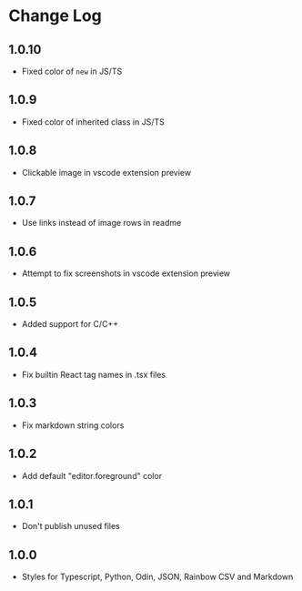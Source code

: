 # Change Log

## 1.0.10
- Fixed color of `new` in JS/TS

## 1.0.9
- Fixed color of inherited class in JS/TS

## 1.0.8
- Clickable image in vscode extension preview

## 1.0.7
- Use links instead of image rows in readme

## 1.0.6
- Attempt to fix screenshots in vscode extension preview

## 1.0.5
- Added support for C/C++

## 1.0.4
- Fix builtin React tag names in .tsx files

## 1.0.3
- Fix markdown string colors

## 1.0.2
- Add default "editor.foreground" color

## 1.0.1
- Don't publish unused files

## 1.0.0
- Styles for Typescript, Python, Odin, JSON, Rainbow CSV and Markdown
